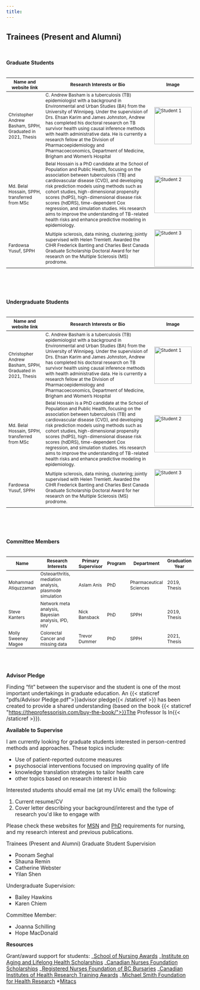 ```yaml
---
title:
---
```


<h2 style="margin: 2rem 0 3rem 0">Trainees (Present and Alumni)</h2>

<h4 style="margin: 2rem 0">Graduate Students</h4>

<table style="width:100%;display:table">
<colgroup>
    <col style="width: 20%;">
    <col style="width: 60%;">
    <col style="width: 15%;">
  </colgroup>
  <thead style="font-size: 12px;">
    <tr>
      <th>Name and website link</th>
      <th>Research Interests or Bio</th>
      <th>Image</th>
    </tr>
  </thead>
  <tbody style="font-size: 12px;">
    <tr>
      <td>Christopher Andrew Basham, SPPH, Graduated in 2021, Thesis</td>
      <td>C. Andrew Basham is a tuberculosis (TB) epidemiologist with a background in Environmental and Urban Studies (BA) from the University of Winnipeg. Under the supervision of Drs. Ehsan Karim and James Johnston, Andrew has completed his doctoral research on TB survivor health using causal inference methods with health administrative data. He is currently a research fellow at the Division of Pharmacoepidemiology and Pharmacoeconomics, Department of Medicine, Brigham and Women’s Hospital</td>
      <td><img src="/media/graduate/student1.jpg" width="100" height="100" alt="Student 1"></td>
    </tr>
    <tr>
      <td>Md. Belal Hossain, SPPH, transferred from MSc</td>
      <td>Belal Hossain is a PhD candidate at the School of Population and Public Health, focusing on the association between tuberculosis (TB) and cardiovascular disease (CVD), and developing risk prediction models using methods such as cohort studies, high-dimensional propensity scores (hdPS), high-dimensional disease risk scores (hdDRS), time-dependent Cox regression, and simulation studies. His research aims to improve the understanding of TB-related health risks and enhance predictive modeling in epidemiology.</td>
      <td><img src="/media/graduate/student2.jpg" width="100" height="100" alt="Student 2"></td>
    </tr>
    <tr>
      <td>Fardowsa Yusuf, SPPH</td>
      <td>Multiple sclerosis, data mining, clustering; jointly supervised with Helen Tremlett. Awarded the CIHR Frederick Banting and Charles Best Canada Graduate Scholarship Doctoral Award for her research on the Multiple Sclerosis (MS) prodrome.</td>
      <td><img src="/media/graduate/student3.jpg" width="100" height="100" alt="Student 3"></td>
    </tr>
  </tbody>
</table>

<br />
<br />

<h4 style="margin: 2rem 0">Undergraduate Students</h4>

<table style="width:100%;display:table">
<colgroup>
    <col style="width: 20%;">
    <col style="width: 60%;">
    <col style="width: 15%;">
  </colgroup>
  <thead style="font-size: 12px;">
    <tr>
      <th>Name and website link</th>
      <th>Research Interests or Bio</th>
      <th>Image</th>
    </tr>
  </thead>
  <tbody style="font-size: 12px;">
    <tr>
      <td>Christopher Andrew Basham, SPPH, Graduated in 2021, Thesis</td>
      <td>C. Andrew Basham is a tuberculosis (TB) epidemiologist with a background in Environmental and Urban Studies (BA) from the University of Winnipeg. Under the supervision of Drs. Ehsan Karim and James Johnston, Andrew has completed his doctoral research on TB survivor health using causal inference methods with health administrative data. He is currently a research fellow at the Division of Pharmacoepidemiology and Pharmacoeconomics, Department of Medicine, Brigham and Women’s Hospital</td>
      <td><img src="/media/graduate/student1.jpg" width="100" height="100" alt="Student 1"></td>
    </tr>
    <tr>
      <td>Md. Belal Hossain, SPPH, transferred from MSc</td>
      <td>Belal Hossain is a PhD candidate at the School of Population and Public Health, focusing on the association between tuberculosis (TB) and cardiovascular disease (CVD), and developing risk prediction models using methods such as cohort studies, high-dimensional propensity scores (hdPS), high-dimensional disease risk scores (hdDRS), time-dependent Cox regression, and simulation studies. His research aims to improve the understanding of TB-related health risks and enhance predictive modeling in epidemiology.</td>
      <td><img src="/media/graduate/student2.jpg" width="100" height="100" alt="Student 2"></td>
    </tr>
    <tr>
      <td>Fardowsa Yusuf, SPPH</td>
      <td>Multiple sclerosis, data mining, clustering; jointly supervised with Helen Tremlett. Awarded the CIHR Frederick Banting and Charles Best Canada Graduate Scholarship Doctoral Award for her research on the Multiple Sclerosis (MS) prodrome.</td>
      <td><img src="/media/graduate/student3.jpg" width="100" height="100" alt="Student 3"></td>
    </tr>
  </tbody>
</table>

<br />
<br />

<h4 style="margin: 2rem 0">Committee Members</h4>

<table style="width:100%;display:table">
<colgroup>
    <col style="width: 15%;">
    <col style="width: 50%;">
    <col style="width: 15%;">
    <col style="width: 7%;">
    <col style="width: 7%;">
    <col style="width: 7%;">
  </colgroup>
  <thead style="font-size: 12px;">
    <tr>
      <th>Name</th>
      <th>Research Interests</th>
      <th>Primary Supervisor</th>
      <th>Program</th>
      <th>Department</th>
      <th>Graduation Year</th>
    </tr>
  </thead>
  <tbody style="font-size: 12px;">
    <tr>
      <td>Mohammad Atiquzzaman</td>
      <td>Osteoarthritis, mediation analysis, plasmode simulation</td>
      <td>Aslam Anis</td>
      <td>PhD</td>
      <td>Pharmaceutical Sciences</td>
      <td>2019, Thesis</td>
    </tr>
    <tr>
      <td>Steve Kanters</td>
      <td>Network meta analysis, Bayesian analysis, IPD, HIV</td>
      <td>Nick Bansback</td>
      <td>PhD</td>
      <td>SPPH</td>
      <td>2019, Thesis</td>
    </tr>
    <tr>
      <td>Molly Sweeney Magee</td>
      <td>Colorectal Cancer and missing data</td>
      <td>Trevor Dummer</td>
      <td>PhD</td>
      <td>SPPH</td>
      <td>2021, Thesis</td>
    </tr>
    
  </tbody>
</table>

<br />
<br />

**Advisor Pledge**

Finding “fit” between the supervisor and the student is one of the most important undertakings in graduate education. An {{< staticref "pdfs/Advisor Pledge.pdf">}}advisor pledge{{< /staticref >}} has been created to provide a shared understanding (based on the book {{< staticref "https://theprofessorisin.com/buy-the-book/">}}The Professor Is In{{< /staticref >}}).

**Available to Supervise**

I am currently looking for graduate students interested in person-centred methods and approaches. These topics include:

- Use of patient-reported outcome measures
- psychosocial interventions focused on improving quality of life
- knowledge translation strategies to tailor health care
- other topics based on research interest in bio

Interested students should email me (at my UVic email) the following:

1. Current resume/CV
2. Cover letter describing your background/interest and the type of research you'd like to engage with

Please check these websites for [MSN](https://www.uvic.ca/hsd/nursing/graduate/apply/index.php) and [PhD](https://www.uvic.ca/hsd/nursing/graduate/apply-phd/index.php) requirements for nursing, and my research interest and previous publications.

Trainees (Present and Alumni)
Graduate Student Supervision
- Poonam Seghal 
- Shauna Remin
- Catherine Webster
- Yilan Shen 

Undergraduate Supervision:
- Bailey Hawkins 
- Karen Chiem

Committee Member:
- Joanna Schilling
- Hope MacDonald 

**Resources**

Grant/award support for students:
_[School of Nursing Awards](https://www.uvic.ca/registrar/safa/entrance-scholarships/dept/nursing.php)
_[Institute on Aging and Lifelong Health Scholarships](https://www.uvic.ca/research/centres/aging/awards/scholarships/index.php)
_[Canadian Nurses Foundation Scholarships](https://cnf-fiic.ca/scholarship-and-awards/)
_[Registered Nurses Foundation of BC Bursaries](https://www.rnfbc.ca/bursaries/)
_[Canadian Institutes of Health Research Training Awards](https://cihr-irsc.gc.ca/e/50513.htmll)
_[Michael Smith Foundation for Health Research](https://www.msfhr.org/funding) \*[Mitacs](https://www.mitacs.ca/discover-students/)

